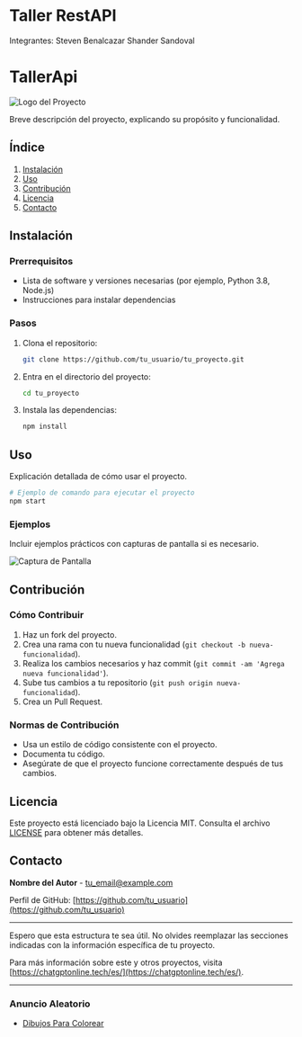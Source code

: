 # Taller RestAPI
Integrantes:
Steven Benalcazar
Shander Sandoval

# TallerApi

![Logo del Proyecto](ruta/al/logo.png)

Breve descripción del proyecto, explicando su propósito y funcionalidad.

## Índice

1. [Instalación](#instalación)
2. [Uso](#uso)
3. [Contribución](#contribución)
4. [Licencia](#licencia)
5. [Contacto](#contacto)

## Instalación

### Prerrequisitos

- Lista de software y versiones necesarias (por ejemplo, Python 3.8, Node.js)
- Instrucciones para instalar dependencias

### Pasos

1. Clona el repositorio:
    ```bash
    git clone https://github.com/tu_usuario/tu_proyecto.git
    ```
2. Entra en el directorio del proyecto:
    ```bash
    cd tu_proyecto
    ```
3. Instala las dependencias:
    ```bash
    npm install
    ```

## Uso

Explicación detallada de cómo usar el proyecto.

```bash
# Ejemplo de comando para ejecutar el proyecto
npm start
```

### Ejemplos

Incluir ejemplos prácticos con capturas de pantalla si es necesario.

![Captura de Pantalla](ruta/a/captura.png)

## Contribución

### Cómo Contribuir

1. Haz un fork del proyecto.
2. Crea una rama con tu nueva funcionalidad (`git checkout -b nueva-funcionalidad`).
3. Realiza los cambios necesarios y haz commit (`git commit -am 'Agrega nueva funcionalidad'`).
4. Sube tus cambios a tu repositorio (`git push origin nueva-funcionalidad`).
5. Crea un Pull Request.

### Normas de Contribución

- Usa un estilo de código consistente con el proyecto.
- Documenta tu código.
- Asegúrate de que el proyecto funcione correctamente después de tus cambios.

## Licencia

Este proyecto está licenciado bajo la Licencia MIT. Consulta el archivo [LICENSE](LICENSE) para obtener más detalles.

## Contacto

**Nombre del Autor** - [tu_email@example.com](mailto:tu_email@example.com)

Perfil de GitHub: [https://github.com/tu_usuario](https://github.com/tu_usuario)

---

Espero que esta estructura te sea útil. No olvides reemplazar las secciones indicadas con la información específica de tu proyecto.

Para más información sobre este y otros proyectos, visita [https://chatgptonline.tech/es/](https://chatgptonline.tech/es/).

---

### Anuncio Aleatorio

- [Dibujos Para Colorear](https://www.google.es/search?q=colorearw.com)
